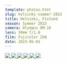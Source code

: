 ```yaml
---
template: photos.html
slug: helsinki-summer-2023
title: Helsinki, Finland
season: Summer 2023
camera: Olympus OM-10
lens: 50mm f/1.8
film: Fujicolor 200
date: 2023-05-01
---
```


<div class="image-grid">
  <a href="https://cdn.icyphox.sh/film2023/summer/helsinki/001863460003.jpg">
    <img src="https://cdn.icyphox.sh/fit?url=http://files.garage.koti.lan/film2023/summer/helsinki/001863460003.jpg&width=1000&height=1000" />
  </a>
  <a href="https://cdn.icyphox.sh/film2023/summer/helsinki/001863460008.jpg">
    <img src="https://cdn.icyphox.sh/fit?url=http://files.garage.koti.lan/film2023/summer/helsinki/001863460008.jpg&width=1000&height=1000" />
  </a>
  <a href="https://cdn.icyphox.sh/film2023/summer/helsinki/001863460012.jpg">
    <img src="https://cdn.icyphox.sh/fit?url=http://files.garage.koti.lan/film2023/summer/helsinki/001863460012.jpg&width=1000&height=1000" />
  </a>
  <a href="https://cdn.icyphox.sh/film2023/summer/helsinki/001863460014.jpg">
    <img src="https://cdn.icyphox.sh/fit?url=http://files.garage.koti.lan/film2023/summer/helsinki/001863460014.jpg&width=1000&height=1000" />
  </a>
  <a href="https://cdn.icyphox.sh/film2023/summer/helsinki/001863460023.jpg">
    <img src="https://cdn.icyphox.sh/fit?url=http://files.garage.koti.lan/film2023/summer/helsinki/001863460023.jpg&width=1000&height=1000" />
  </a>
  <a href="https://cdn.icyphox.sh/film2023/summer/helsinki/001863460029.jpg">
    <img src="https://cdn.icyphox.sh/fit?url=http://files.garage.koti.lan/film2023/summer/helsinki/001863460029.jpg&width=1000&height=1000" />
  </a>
</div>


